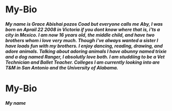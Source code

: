 # My-Bio
##### My name is Grace Abishai pozos Coad but everyone calls me Aby, I was born on Aprail 22 2008 in Victoria if you dont know where that is, i'ts a city in Mexico. I am now 16 years old, the middle child, and have two brothers whom i love very much. Though i've always wanted a sister I have loads fun with my brothers. I enjoy dancing, reading, drawing, and adore animals. Talking about adoring animals I have abunny named trixie and a dog named Ranger, I absolutly love both. I am studdiing to be a Vet Technician and Ballet Teacher. Colleges I am currently looking into are T&M in San Antonio and the University of Alabama.


# My-Bio
##### My name

